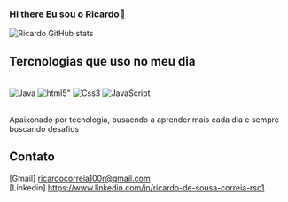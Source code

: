   ### Hi there Eu sou o Ricardo👋  
  
  ![Ricardo GitHub stats](https://github-readme-stats.vercel.app/api?username=anuraghazra&show_icons=true&theme=radical)    
  
  ## Tercnologias que uso no meu dia
  
  <div style="display: inline_block"><br/>
  <img align="center" alt="Java" src="https://img.shields.io/badge/Java-ED8B00?style=for-the-badge&logo=java&logoColor=white"/>
  <img align="center" alt=html5" src="https://img.shields.io/badge/HTML5-E34F26?style=for-the-badge&logo=html5&logoColor=white"/>
  <img align="center" alt="Css3" src="https://img.shields.io/badge/CSS3-1572B6?style=for-the-badge&logo=css3&logoColor=white"/>
  <img align="center" alt="JavaScript" src="https://img.shields.io/badge/JavaScript-F7DF1E?style=for-the-badge&logo=javascript&logoColor=black"/>
  </div><br/>
  
Apaixonado por  tecnologia, busacndo a aprender mais cada dia e sempre buscando desafios<br/>

##  Contato   
   [Gmail] ricardocorreia100r@gmail.com <br/>
   [Linkedin] https://www.linkedin.com/in/ricardo-de-sousa-correia-rsc1 
  

